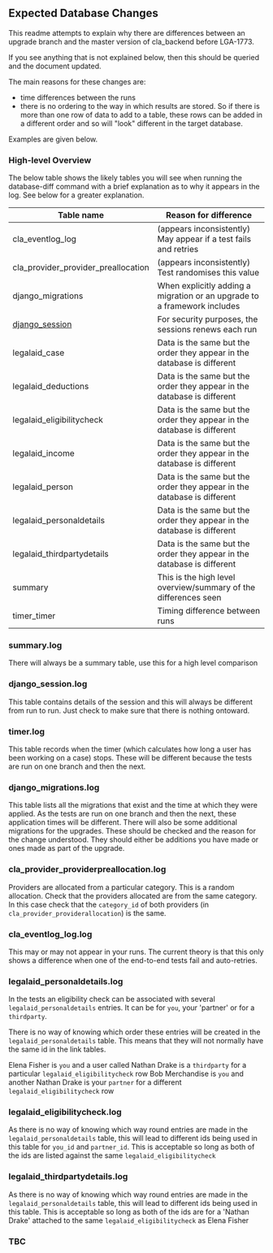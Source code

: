 ## Expected Database Changes


This readme attempts to explain why there are differences between an upgrade branch and the master version of cla_backend before LGA-1773. 

If you see anything that is not explained below, then this should be queried and the document updated.

The main reasons for these changes are:
- time differences between the runs
- there is no ordering to the way in which results are stored. 
So if there is more than one row of data to add to a table, these rows can be added in a different order and so will "look" different in the target database. 

Examples are given below.


### High-level Overview
The below table shows the likely tables you will see when running the database-diff command 
with a brief explanation as to why it appears in the log. See below for a greater explanation.

| Table name                           | Reason for difference                                                    |
|--------------------------------------|--------------------------------------------------------------------------|
| cla_eventlog_log                     | (appears inconsistently) May appear if a test fails and retries          |
| cla_provider_provider_preallocation  | (appears inconsistently) Test randomises this value                      |
| django_migrations                    | When explicitly adding a migration or an upgrade to a framework includes |
| [django_session](#django_session.log)| For security purposes, the sessions renews each run                      |
| legalaid_case                        | Data is the same but the order they appear in the database is different  |
| legalaid_deductions                  | Data is the same but the order they appear in the database is different  |
| legalaid_eligibilitycheck            | Data is the same but the order they appear in the database is different  |
| legalaid_income                      | Data is the same but the order they appear in the database is different  |
| legalaid_person                      | Data is the same but the order they appear in the database is different  |
| legalaid_personaldetails             | Data is the same but the order they appear in the database is different  |
| legalaid_thirdpartydetails           | Data is the same but the order they appear in the database is different  |
| summary                              | This is the high level overview/summary of the differences seen          |
| timer_timer                          | Timing difference between runs                                           |


### summary.log
 There will always be a summary table, use this for a high level comparison

### django_session.log

This table contains details of the session and this will always be different from run to run. Just check to make sure that there is nothing ontoward.

### timer.log

This table records when the timer (which calculates how long a user has been working on a case) stops. These will be different because the tests are run on one branch and then the next.

### django_migrations.log

This table lists all the migrations that exist and the time at which they were applied. As the tests are run on one branch and then the next, these application times will be different.
There will also be some additional migrations for the upgrades. These should be checked and the reason for the change understood. They should either be additions you have made or ones made as part of the upgrade.

### cla_provider_providerpreallocation.log

Providers are allocated from a particular category. This is a random allocation. Check that the providers allocated are from the same category. In this case check that the `category_id` of both providers (in `cla_provider_providerallocation`) is the same. 

### cla_eventlog_log.log
This may or may not appear in your runs. 
The current theory is that this only shows a difference when one of the end-to-end tests fail and auto-retries.


### legalaid_personaldetails.log
In the tests an eligibility check can be associated with several `legalaid_personaldetails` entries. 
It can be for `you`, your 'partner' or for a `thirdparty`. 

There is no way of knowing which order these entries will be created in the `legalaid_personaldetails` table. 
This means that they will not normally have the same id in the link tables.

Elena Fisher is `you` and a user called Nathan Drake is a `thirdparty` for a particular `legalaid_eligibilitycheck` row
Bob Merchandise is `you` and another Nathan Drake is your `partner` for a different `legalaid_eligibilitycheck` row

### legalaid_eligibilitycheck.log
As there is no way of knowing which way round entries are made in the `legalaid_personaldetails` table, this will lead to different ids being used in this table for `you_id` and `partner_id`.
This is acceptable so long as both of the ids are listed against the same `legalaid_eligibilitycheck`

### legalaid_thirdpartydetails.log
As there is no way of knowing which way round entries are made in the `legalaid_personaldetails` table, this will lead to different ids being used in this table.
This is acceptable so long as both of the ids are for a 'Nathan Drake' attached to the same `legalaid_eligibilitycheck` as Elena Fisher

### TBC


